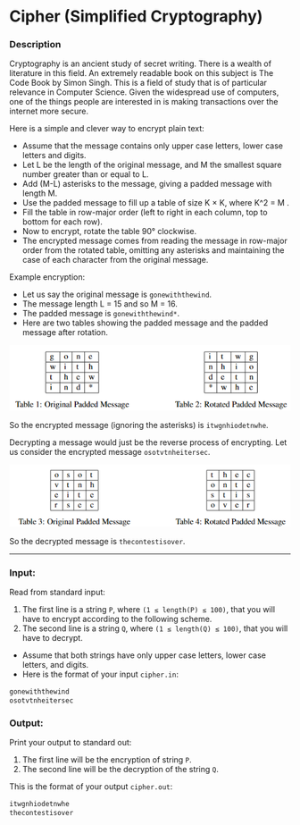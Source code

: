 # Cipher (Simplified Cryptography)

### Description
Cryptography is an ancient study of secret writing. There is a wealth of literature in this field. An extremely
readable book on this subject is The Code Book by Simon Singh. This is a field of study that is of particular
relevance in Computer Science. Given the widespread use of computers, one of the things people are
interested in is making transactions over the internet more secure.

Here is a simple and clever way to encrypt plain text:
- Assume that the message contains only upper case letters, lower case letters and digits. 
- Let L be the length of the original message, and M the smallest square number greater than or equal to L. 
- Add (M-L) asterisks to the message, giving a padded message with length M. 
- Use the padded message to fill up a table of size K × K, where K^2 = M . 
- Fill the table in row-major order (left to right in each column, top to bottom for each row). 
- Now to encrypt, rotate the table 90° clockwise. 
- The encrypted message comes from reading the message in row-major order from the rotated table, omitting any asterisks and maintaining the case of each character
from the original message.  

Example encryption:
- Let us say the original message is `gonewiththewind`. 
- The message length L = 15 and so M = 16. 
- The padded message is `gonewiththewind*`. 
- Here are two tables showing the padded message and the padded message after rotation.

![img.png](img.png)

So the encrypted message (ignoring the asterisks) is `itwgnhiodetnwhe`. 

Decrypting a message would just be the reverse process of encrypting. 
Let us consider the encrypted message `osotvtnheitersec`.

![img_1.png](img_1.png)

So the decrypted message is `thecontestisover`.
___
### Input:
Read from standard input:
1. The first line is a string `P`, where `(1 ≤ length(P) ≤ 100)`, that you will have to encrypt according to the
following scheme. 
2. The second line is a string `Q`, where `(1 ≤ length(Q) ≤ 100)`, that you will have to decrypt. 
- Assume that both strings have only upper case letters, lower case letters, and digits. 
- Here is the format of your input `cipher.in`:
```
gonewiththewind
osotvtnheitersec
```

### Output:
Print your output to standard out:
1. The first line will be the encryption of string `P`.
2. The second line will be the decryption of the string `Q`.  

This is the format of your output `cipher.out`:
```
itwgnhiodetnwhe
thecontestisover
```
